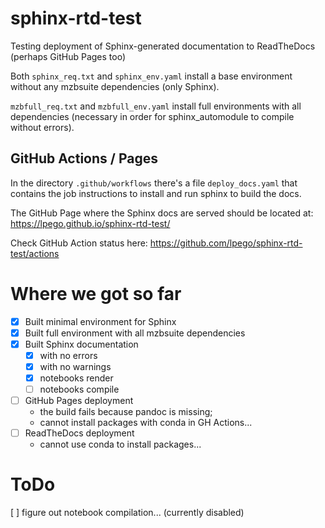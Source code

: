 # sphinx-rtd-test
Testing deployment of Sphinx-generated documentation to ReadTheDocs (perhaps GitHub Pages too)

Both `sphinx_req.txt` and `sphinx_env.yaml` install a base environment without any mzbsuite dependencies (only Sphinx). 

`mzbfull_req.txt` and `mzbfull_env.yaml` install full environments with all dependencies (necessary in order for sphinx_automodule to compile without errors). 

## GitHub Actions / Pages

In the directory `.github/workflows` there's a file `deploy_docs.yaml` that contains the job instructions to install and run sphinx to build the docs. 

The GitHub Page where the Sphinx docs are served should be located at: https://lpego.github.io/sphinx-rtd-test/

Check GitHub Action status here: https://github.com/lpego/sphinx-rtd-test/actions

# Where we got so far

- [x] Built minimal environment for Sphinx
- [x] Built full environment with all mzbsuite dependencies
- [x] Built Sphinx documentation
    - [x] with no errors
    - [x] with no warnings
    - [x] notebooks render
    - [ ] notebooks compile
- [ ] GitHub Pages deployment
    - the build fails because pandoc is missing; 
    - cannot install packages with conda in GH Actions... 
- [ ] ReadTheDocs deployment 
    - cannot use conda to install packages... 

# ToDo 

[ ] figure out notebook compilation... (currently disabled)